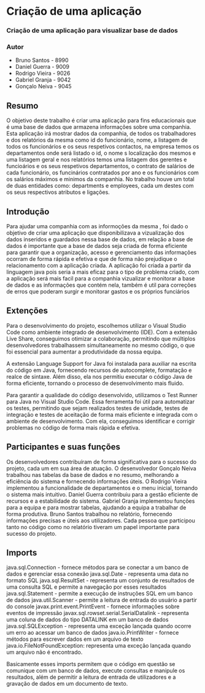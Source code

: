 # Criação de uma aplicação
### Criação de uma aplicação para visualizar base de dados
### Autor
* Bruno Santos - 8990
* Daniel Guerra - 9009
* Rodrigo Vieira - 9026
* Gabriel Granja - 9042
* Gonçalo Neiva - 9045

## Resumo
O objetivo deste trabalho é criar uma aplicação para fins educacionais que é uma base de dados que armazena informações sobre uma companhia. Esta aplicação irá mostrar dados da companhia, de todos os trabalhadores e dos relatórios da mesma como id do funcionário, nome, a listagem de todos os funcionários e os seus respetivos contactos, na empresa temos os departamentos onde será listado o id, o nome s localização dos mesmos e uma listagem geral e nos relatórios temos uma listagem dos gerentes e funcioários e os seus respetivos departamentos, o contrato de salários de cada funcionário, os funcinários contratados por ano e os funcionários com os salários máximos e minimos da companhia.
No trabalho houve um total de duas entidades como: departments e employees, cada um destes com os seus respectivos atributos e ligações.

## Introdução
Para ajudar uma companhia com as informoções da mesma , foi dado o objetivo de criar uma aplicação que disponibilizava a vizualização dos dados inseridos e guardados nessa base de dados, em relação a base de dados é importante que a base de dados seja criada de forma eficiente para garantir que a organização, acesso e gerenciamento das informações ocorram de forma rápida e efetiva e que de forma não prejudique o relacionamento com a aplicação criada.
A aplicação foi criada a partir da linguagem java pois seria a mais eficaz para o tipo de problema criado, com a aplicação será mais facil para a companhia vizualizar e monitorar a base de dados e as informações que contém nela, também é util para correções de erros que poderam surgir e monitorar gastos e os próprios funciários

## Extenções
Para o desenvolvimento do projeto, escolhemos utilizar o Visual Studio Code como ambiente integrado de desenvolvimento (IDE). Com a extensão Live Share, conseguimos otimizar a colaboração, permitindo que múltiplos desenvolvedores trabalhassem simultaneamente no mesmo código, o que foi essencial para aumentar a produtividade da nossa equipa.

A extensão Language Support for Java foi instalada para auxiliar na escrita do código em Java, fornecendo recursos de autocomplete, formatação e realce de sintaxe. Além disso, ela nos permitiu executar o código Java de forma eficiente, tornando o processo de desenvolvimento mais fluido.

Para garantir a qualidade do código desenvolvido, utilizamos o Test Runner para Java no Visual Studio Code. Essa ferramenta foi útil para automatizar os testes, permitindo que sejam realizados testes de unidade, testes de integração e testes de aceitação de forma mais eficiente e integrada com o ambiente de desenvolvimento. Com ela, conseguimos identificar e corrigir problemas no código de forma mais rápida e efetiva.

## Participantes e suas funções
Os desenvolvedores contribuíram de forma significativa para o sucesso do projeto, cada um em sua área de atuação. O desenvolvedor  Gonçalo Neiva trabalhou nas tabelas da base de dados e no resumo, melhorando a eficiência do sistema e fornecendo informações úteis. O Rodrigo Vieira implementou a funcionalidade de departamentos e o menu inicial, tornando o sistema mais intuitivo. Daniel Guerra contribuiu para a gestão eficiente de recursos e a estabilidade do sistema. Gabriel Granja implementou funções para a equipa e para mostrar tabelas, ajudando a equipa a trabalhar de forma produtiva. Bruno Santos trabalhou no relatório, fornecendo informações precisas e úteis aos utilizadores. Cada pessoa que participou tanto no código como no relatório tiveram um papel importante para sucesso do projeto.

## Imports
java.sql.Connection - fornece métodos para se conectar a um banco de dados e gerenciar essa conexão
java.sql.Date - representa uma data no formato SQL
java.sql.ResultSet - representa um conjunto de resultados de uma consulta SQL e permite a navegação por esses resultados
java.sql.Statement - permite a execução de instruções SQL em um banco de dados
java.util.Scanner - permite a leitura de entrada do usuário a partir do console
javax.print.event.PrintEvent - fornece informações sobre eventos de impressão
javax.sql.rowset.serial.SerialDatalink - representa uma coluna de dados do tipo DATALINK em um banco de dados
java.sql.SQLException - representa uma exceção lançada quando ocorre um erro ao acessar um banco de dados
java.io.PrintWriter - fornece métodos para escrever dados em um arquivo de texto
java.io.FileNotFoundException: representa uma exceção lançada quando um arquivo não é encontrado.

Basicamente esses imports permitem que o código em questão se comunique com um banco de dados, execute consultas e manipule os resultados, além de permitir a leitura de entrada de utilizadores e a gravação de dados em um documento de texto.






